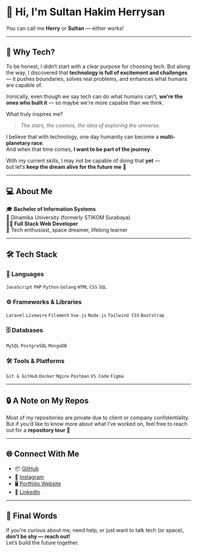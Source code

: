 # 👋 Hi, I'm Sultan Hakim Herrysan

You can call me **Herry** or **Sultan** — either works!

---

## 🌌 Why Tech?

To be honest, I didn’t start with a clear purpose for choosing tech. But along the way, I discovered that **technology is full of excitement and challenges** — it pushes boundaries, solves real problems, and enhances what humans are capable of.

Ironically, even though we say tech can do what humans can’t, **we're the ones who built it** — so maybe we're more capable than we think.

What truly inspires me?  
> *The stars, the cosmos, the idea of exploring the universe.*

I believe that with technology, one day humanity can become a **multi-planetary race**.  
And when that time comes, **I want to be part of the journey**.

With my current skills, I may not be capable of doing that **yet** —  
but let’s **keep the dream alive for the future me** 🚀

---

## 💻 About Me

🎓 **Bachelor of Information Systems**  
🏫 Dinamika University (formerly STIKOM Surabaya)  
👨‍💻 **Full Stack Web Developer**  
🔭 Tech enthusiast, space dreamer, lifelong learner

---

## 🛠 Tech Stack

### 🧠 Languages  
`JavaScript` `PHP` `Python` `Golang` `HTML` `CSS` `SQL`

### ⚙️ Frameworks & Libraries  
`Laravel` `Livewire` `Filament` `Vue.js` `Node.js` `Tailwind CSS` `Bootstrap`

### 🗄 Databases  
`MySQL` `PostgreSQL` `MongoDB`

### 🛠 Tools & Platforms  
`Git & GitHub` `Docker` `Nginx` `Postman` `VS Code` `Figma`

---

## 🔒 A Note on My Repos

Most of my repositories are private due to client or company confidentiality.  
But if you’d like to know more about what I’ve worked on, feel free to reach out for a **repository tour** 🚀

---

## 🌐 Connect With Me

- 📦 [GitHub](https://github.com/SweetSya)  
- 📸 [Instagram](https://www.instagram.com/sultanherrysan)  
- 🖥️ [Portfolio Website](https://sweetsya.github.io)  
- 💼 [LinkedIn](https://www.linkedin.com/in/sultan-herrysan-706b47176/)

---

## 💬 Final Words

If you're curious about me, need help, or just want to talk tech (or space),  
**don't be shy — reach out!**  
Let’s build the future together.
